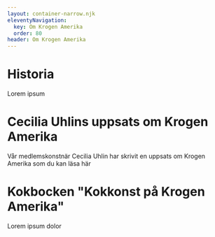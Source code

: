 ```yaml
---
layout: container-narrow.njk
eleventyNavigation:
  key: Om Krogen Amerika
  order: 80
header: Om Krogen Amerika
---
```


# Historia
Lorem ipsum

# Cecilia Uhlins uppsats om Krogen Amerika
Vår medlemskonstnär Cecilia Uhlin har skrivit en uppsats om Krogen Amerika som du kan läsa här

# Kokbocken "Kokkonst på Krogen Amerika"
Lorem ipsum dolor
